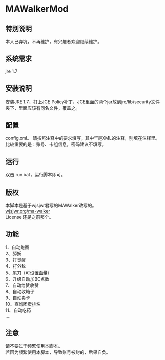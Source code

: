 MAWalkerMod
========

特别说明
--------
本人已弃坑，不再维护，有兴趣者欢迎继续维护。


系统需求
--------
jre 1.7


安装说明
--------
安装JRE 1.7，打上JCE Policy补丁，JCE里面的两个jar放到jre/lib/security文件夹下，里面应该有同名文件，覆盖之。


配置
--------
config.xml。
请按照注释中的要求填写，其中“<!-- -->”是XML的注释，别填在注释里。<br/>
比较重要的是：账号、卡组信息，密码建议不填写。


运行
--------
双击 run.bat，运行脚本即可。

版权
--------
本脚本是基于wjsjwr君写的MAWalker改写的。<br/>
[wjsjwr.org/ma-walker](http://wjsjwr.org/ma-walker)<br/>
License 还是之前那个。


功能
--------
1、自动跑图<br/>
2、舔妖<br/>
3、打觉醒<br/>
4、打外敌<br/>
5、尾刀（可设置血量）<br/>
6、升级自动加BC点数<br/>
7、自动给赞收赞<br/>
8、自动收箱子<br/>
9、自动卖卡<br/>
10、查询团贡排名<br/>
11、自动吃药<br/>
....


注意
--------
请不要过于频繁使用本脚本。<br/>
若因为频繁使用本脚本，导致账号被封的，后果自负。
